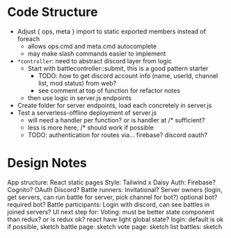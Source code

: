 # Code Structure

- Adjust { ops, meta } import to static exported members instead of foreach
  - allows ops.cmd and meta.cmd autocomplete
  - may make slash commands easier to implement
- `*controller`: need to abstract discord layer from logic
  - Start with battlecontroller::submit, this is a good pattern starter
    - TODO: how to get discord account info (name, userId, channel list, mod status) from web?
    - see comment at top of function for refactor notes
  - then use logic in server.js endpoints
- Create folder for server endpoints, load each concretely in server.js
- Test a serverless-offline deployment of server.js
  - will need a handler per function? or is handler at /* sufficient?
  - less is more here, /* should work if possible
  - TODO: authentication for routes via... firebase? discord oauth?

# Design Notes

App structure: React static pages
Style: Tailwind x Daisy
Auth: Firebase? Cognito? OAuth Discord?
Battle runners: Invitational? Server owners (login, get servers, can run battle for server, pick channel for bot?)
  optional bot? required bot?
Battle participants: Login with discord, can see battles in joined servers?
UI next step for:
Voting: must be better state component than redux? or is redux ok? react have light global state?
    login: default is ok if possible, sketch
    battle page: sketch
    vote page: sketch
    list battles: sketch
